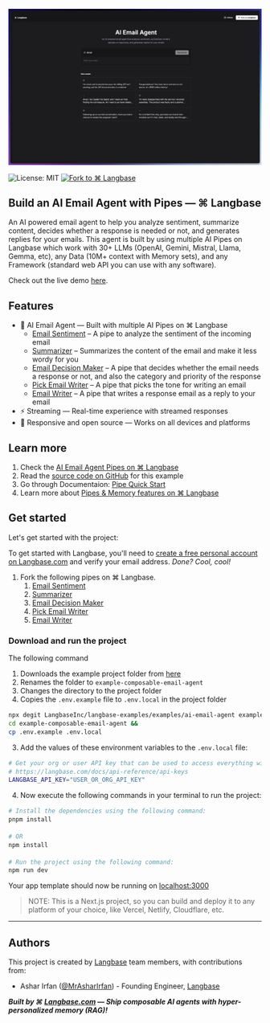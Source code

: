 ![AI Email Agent by ⌘ Langbase][cover]

![License: MIT][mit] [![Fork to ⌘ Langbase][fork]][agent-pipes]

## Build an AI Email Agent with Pipes — ⌘ Langbase

An AI powered email agent to help you analyze sentiment, summarize content, decides whether a response is needed or not, and generates replies for your emails. This agent is built by using multiple AI Pipes on Langbase which work with 30+ LLMs (OpenAI, Gemini, Mistral, Llama, Gemma, etc), any Data (10M+ context with Memory sets), and any Framework (standard web API you can use with any software).

Check out the live demo [here][demo].

## Features

-   📧 AI Email Agent — Built with multiple AI Pipes on ⌘ Langbase
    -   [Email Sentiment][email-sentiment] – A pipe to analyze the sentiment of the incoming email
    -   [Summarizer][summarizer] – Summarizes the content of the email and make it less wordy for you
    -   [Email Decision Maker][decision-maker] – A pipe that decides whether the email needs a response or not, and also the category and priority of the response
    -   [Pick Email Writer][pick-email-writer] – A pipe that picks the tone for writing an email
    -   [Email Writer][email-writer] – A pipe that writes a response email as a reply to your email
-   ⚡️ Streaming — Real-time experience with streamed responses
-   🔋 Responsive and open source — Works on all devices and platforms

## Learn more

1. Check the [AI Email Agent Pipes on ⌘ Langbase][agent-pipes]
2. Read the [source code on GitHub][gh] for this example
3. Go through Documentaion: [Pipe Quick Start][qs]
4. Learn more about [Pipes & Memory features on ⌘ Langbase][docs]

## Get started

Let's get started with the project:

To get started with Langbase, you'll need to [create a free personal account on Langbase.com][signup] and verify your email address. _Done? Cool, cool!_

1. Fork the following pipes on ⌘ Langbase.
    1. [Email Sentiment][email-sentiment]
    2. [Summarizer][summarizer]
    3. [Email Decision Maker][decision-maker]
    4. [Pick Email Writer][pick-email-writer]
    5. [Email Writer][email-writer]

### Download and run the project

The following command

1. Downloads the example project folder from [here][download]
2. Renames the folder to `example-composable-email-agent`
3. Changes the directory to the project folder
4. Copies the `.env.example` file to `.env.local` in the project folder

```sh
npx degit LangbaseInc/langbase-examples/examples/ai-email-agent example-composable-email-agent &&
cd example-composable-email-agent &&
cp .env.example .env.local
```

3. Add the values of these environment variables to the `.env.local` file:

```sh
# Get your org or user API key that can be used to access everything with Langbase.
# https://langbase.com/docs/api-reference/api-keys
LANGBASE_API_KEY="USER_OR_ORG_API_KEY"
```

4. Now execute the following commands in your terminal to run the project:

```sh
# Install the dependencies using the following command:
pnpm install

# OR
npm install

# Run the project using the following command:
npm run dev
```

Your app template should now be running on [localhost:3000][local]

> NOTE:
> This is a Next.js project, so you can build and deploy it to any platform of your choice, like Vercel, Netlify, Cloudflare, etc.

---

## Authors

This project is created by [Langbase][lb] team members, with contributions from:

-   Ashar Irfan ([@MrAsharIrfan][xai]) - Founding Engineer, [Langbase][lb]

**_Built by ⌘ [Langbase.com][lb] — Ship composable AI agents with hyper-personalized memory (RAG)!_**

[demo]: https://ai-email-agent.langbase.dev
[lb]: https://langbase.com
[agent-pipes]: https://langbase.com/examples?q=label:ai-email-agent
[email-sentiment]: https://langbase.com/examples/email-sentiment
[summarizer]: https://langbase.com/examples/summarizer
[decision-maker]: https://langbase.com/examples/decision-maker
[pick-email-writer]: https://langbase.com/examples/pick-email-writer
[email-writer]: https://langbase.com/examples/email-writer
[gh]: https://github.com/LangbaseInc/langbase-examples/tree/main/examples/ai-email-agent
[cover]: https://raw.githubusercontent.com/LangbaseInc/docs-images/main/examples/ai-email-agent/ai-email-agent.jpg
[download]: https://download-directory.github.io/?url=https://github.com/LangbaseInc/langbase-examples/tree/main/examples/ai-email-agent
[signup]: https://langbase.fyi/io
[qs]: https://langbase.com/docs/pipe/quickstart
[docs]: https://langbase.com/docs
[xai]: https://x.com/MrAsharIrfan
[local]: http://localhost:3000
[mit]: https://img.shields.io/badge/license-MIT-blue.svg?style=for-the-badge&color=%23000000
[fork]: https://img.shields.io/badge/FORK%20ON-%E2%8C%98%20Langbase-000000.svg?style=for-the-badge&logo=%E2%8C%98%20Langbase&logoColor=000000
